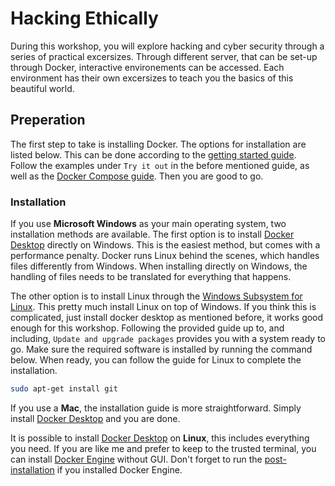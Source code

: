 # Hacking Ethically

During this workshop, you will explore hacking and cyber security through a series of practical excersizes.
Through different server, that can be set-up through Docker, interactive environements can be accessed.
Each environment has their own excersizes to teach you the basics of this beautiful world.

## Preperation

The first step to take is installing Docker.
The options for installation are listed below.
This can be done according to the [getting started guide](https://docs.docker.com/get-started/introduction/get-docker-desktop/).
Follow the examples under `Try it out` in the before mentioned guide, as well as the [Docker Compose guide](https://docs.docker.com/get-started/docker-concepts/the-basics/what-is-docker-compose/). 
Then you are good to go.

### Installation

If you use **Microsoft Windows** as your main operating system, two installation methods are available.
The first option is to install [Docker Desktop](https://docs.docker.com/desktop/setup/install/windows-install/) directly on Windows.
This is the easiest method, but comes with a performance penalty.
Docker runs Linux behind the scenes, which handles files differently from Windows.
When installing directly on Windows, the handling of files needs to be translated for everything that happens.

The other option is to install Linux through the [Windows Subsystem for Linux](https://learn.microsoft.com/en-us/windows/wsl/setup/environment).
This pretty much install Linux on top of Windows.
If you think this is complicated, just install docker desktop as mentioned before, it works good enough for this workshop.
Following the provided guide up to, and including, `Update and upgrade packages` provides you with a system ready to go.
Make sure the required software is installed by running the command below.
When ready, you can follow the guide for Linux to complete the installation.


```bash
sudo apt-get install git
```

If you use a **Mac**, the installation guide is more straightforward.
Simply install [Docker Desktop](https://docs.docker.com/desktop/setup/install/mac-install/) and you are done.

It is possible to install [Docker Desktop](https://docs.docker.com/desktop/setup/install/linux/) on **Linux**, this includes everything you need.
If you are like me and prefer to keep to the trusted terminal, you can install [Docker Engine](https://docs.docker.com/engine/install/) without GUI.
Don't forget to run the [post-installation](https://docs.docker.com/engine/install/linux-postinstall/) if you installed Docker Engine.


